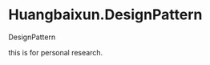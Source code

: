 Huangbaixun.DesignPattern
=========================

DesignPattern


this is for personal research.
